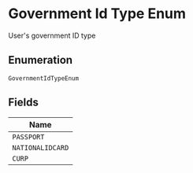 
# Government Id Type Enum

User's government ID type

## Enumeration

`GovernmentIdTypeEnum`

## Fields

| Name |
|  --- |
| `PASSPORT` |
| `NATIONALIDCARD` |
| `CURP` |

